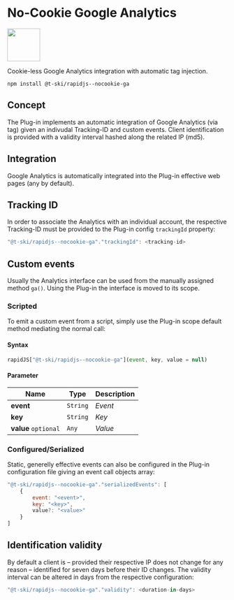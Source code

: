 # No-Cookie Google Analytics

<a href="https://rapidjs.org"><img src="https://rapidjs.org/assets/readme-plugin-badge.svg" height="75"></a>

Cookie-less Google Analytics integration with automatic tag injection.

```
npm install @t-ski/rapidjs--nocookie-ga
```

## Concept

The Plug-in implements an automatic integration of Google Analytics (via tag) given an indivudal Tracking-ID and custom events. Client identification is provided with a validity interval hashed along the related IP (md5). 

## Integration

Google Analytics is automatically integrated into the Plug-in effective web pages (any by default). 

## Tracking ID

In order to associate the Analytics with an individual account, the respective Tracking-ID must be provided to the Plug-in config `trackingId` property:

``` js
"@t-ski/rapidjs--nocookie-ga"."trackingId": <tracking-id>
```

## Custom events

Usually the Analytics interface can be used from the manually assigned method `ga()`. Using the Plug-in the interface is moved to its scope.

### Scripted

To emit a custom event from a script, simply use the Plug-in scope default method mediating the normal call:

#### Syntax

``` js
rapidJS["@t-ski/rapidjs--nocookie-ga"](event, key, value = null)
```

#### Parameter

| Name  	           | Type     | Description |
| -------------------- | -------- | ----------- |
| **event**            | `String` | *Event* |
| **key**              | `String` | *Key* |
| **value** `optional` | `Any`    | *Value* |

### Configured/Serialized

Static, generelly effective events can also be configured in the Plug-in configuration file giving an event call objects array:

``` js
"@t-ski/rapidjs--nocookie-ga"."serializedEvents": [
    {
        event: "<event>",
        key: "<key>",
        value?: "<value>"
    }
]
```

## Identification validity

By default a client is – provided their respective IP does not change for any reason – identified for seven days before their ID changes. The validity interval can be altered in days from the respective configuration:

``` js
"@t-ski/rapidjs--nocookie-ga"."validity": <duration-in-days>
```